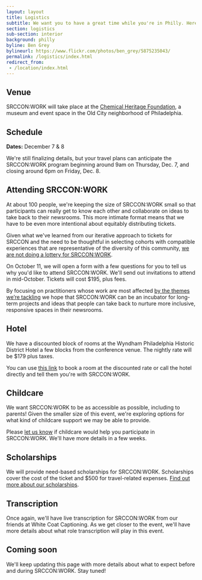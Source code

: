 ```yaml
---
layout: layout
title: Logistics
subtitle: We want you to have a great time while you're in Philly. Here's some of what to expect.
section: logistics
sub-section: interior
background: philly
byline: Ben Grey
bylineurl: https://www.flickr.com/photos/ben_grey/5875235043/
permalink: /logistics/index.html
redirect_from:
 - /location/index.html
---
```


## Venue

SRCCON:WORK will take place at the [Chemical Heritage Foundation](http://www.chemheritage.org/), a museum and event space in the Old City neighborhood of Philadelphia.

## Schedule

**Dates:** December 7 & 8

We're still finalizing details, but your travel plans can anticipate the SRCCON:WORK program beginning around 9am on Thursday, Dec. 7, and closing around 6pm on Friday, Dec. 8.

## Attending SRCCON:WORK

At about 100 people, we're keeping the size of SRCCON:WORK small so that participants can really get to know each other and collaborate on ideas to take back to their newsrooms. This more intimate format means that we have to be even more intentional about equitably distributing tickets. 

Given what we've learned from our iterative approach to tickets for SRCCON and the need to be thoughtful in selecting cohorts with compatible experiences that are representative of the diversity of this community, [we are not doing a lottery for SRCCON:WORK](https://opennews.org/blog/srccon-work-tickets/). 

On October 11, we will open a form with a few questions for you to tell us why you'd like to attend SRCCON:WORK. We'll send out invitations to attend in mid-October. Tickets will cost $195, plus fees.

By focusing on practitioners whose work are most affected [by the themes we’re tackling](/sessions) we hope that SRCCON:WORK can be an incubator for long-term projects and ideas that people can take back to nurture more inclusive, responsive spaces in their newsrooms.

## Hotel

We have a discounted block of rooms at the Wyndham Philadelphia Historic District Hotel a few blocks from the conference venue. The nightly rate will be $179 plus taxes. 

You can use [this link](https://www.wyndhamhotels.com/groups/hr/srccon-work) to book a room at the discounted rate or call the hotel directly and tell them you're with SRCCON:WORK.

## Childcare

We want SRCCON:WORK to be as accessible as possible, including to parents! Given the smaller size of this event, we're exploring options for what kind of childcare support we may be able to provide. 

Please [let us know](mailto:erika@opennews.org) if childcare would help you participate in SRCCON:WORK. We'll have more details in a few weeks.

## Scholarships

We will provide need-based scholarships for SRCCON:WORK. Scholarships cover the cost of the ticket and $500 for travel-related expenses. [Find out more about our scholarships](/scholarships).

## Transcription

Once again, we'll have live transcription for SRCCON:WORK from our friends at White Coat Captioning. As we get closer to the event, we'll have more details about what role transcription will play in this event. 

## Coming soon

We'll keep updating this page with more details about what to expect before and during SRCCON:WORK. Stay tuned!
